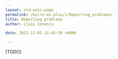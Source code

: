 ```yaml
---
layout: old-wiki-page
permalink: /micro-os-plus/i/Reporting_problems/
title: Reporting problems
author: Liviu Ionescu

date: 2012-11-01 21:43:30 +0000

---
```


[TODO]

